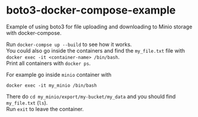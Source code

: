 # boto3-docker-compose-example
Example of using boto3 for file uploading and downloading to Minio storage with docker-compose.

Run `docker-compse up --build` to see how it works.  
You could also go inside the containers and find the `my_file.txt` file with `docker exec -it <container-name> /bin/bash`.  
Print all containers with `docker ps`.  

For example go inside `minio` container with
```
docker exec -it my_minio /bin/bash
```

There do `cd my_minio/export/my-bucket/my_data` and you should find `my_file.txt` (`ls`).  
Run `exit` to leave the container.